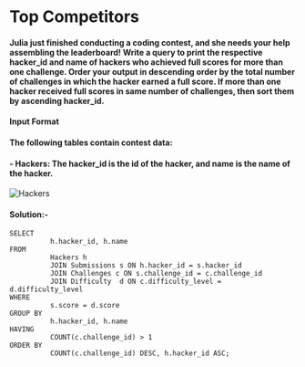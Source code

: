 # Top Competitors

#### Julia just finished conducting a coding contest, and she needs your help assembling the leaderboard! Write a query to print the respective hacker_id and name of hackers who achieved full scores for more than one challenge. Order your output in descending order by the total number of challenges in which the hacker earned a full score. If more than one hacker received full scores in same number of challenges, then sort them by ascending hacker_id.

#### Input Format

#### The following tables contain contest data:
#### - Hackers: The hacker_id is the id of the hacker, and name is the name of the hacker.

![Hackers](https://github.com/user-attachments/assets/d1827e14-e0ff-433a-905e-26a23dc71174)

#### Solution:-
```
SELECT
          h.hacker_id, h.name
FROM
          Hackers h
          JOIN Submissions s ON h.hacker_id = s.hacker_id
          JOIN Challenges c ON s.challenge_id = c.challenge_id
          JOIN Difficulty  d ON c.difficulty_level = d.difficulty_level
WHERE
          s.score = d.score
GROUP BY
          h.hacker_id, h.name
HAVING
          COUNT(c.challenge_id) > 1
ORDER BY
          COUNT(c.challenge_id) DESC, h.hacker_id ASC; 
```
